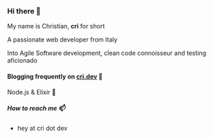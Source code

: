 ### Hi there 👋

My name is Christian, **cri** for short

A passionate web developer from Italy

Into Agile Software development, clean code connoisseur and testing aficionado

#### Blogging frequently on [cri.dev](https://cri.dev/) 📖

Node.js & Elixir 🚀

##### How to reach me 📫 

- hey at cri dot dev
